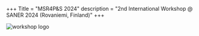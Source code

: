 +++
Title = "MSR4P&S 2024"
description = "2nd International Workshop @ SANER 2024 (Rovaniemi, Finland)"
+++

![workshop logo](/image/logo.svg "Logo")
